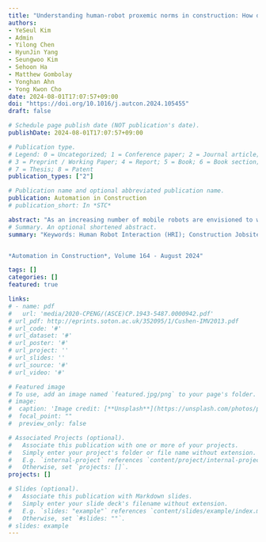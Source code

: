 ```yaml
---
title: "Understanding human-robot proxemic norms in construction: How do humans navigate around robots?"
authors:
- YeSeul Kim
- Admin
- Yilong Chen
- HyunJin Yang
- Seungwoo Kim
- Sehoon Ha
- Matthew Gombolay
- Yonghan Ahn
- Yong Kwon Cho
date: 2024-08-01T17:07:57+09:00
doi: "https://doi.org/10.1016/j.autcon.2024.105455"
draft: false

# Schedule page publish date (NOT publication's date).
publishDate: 2024-08-01T17:07:57+09:00

# Publication type.
# Legend: 0 = Uncategorized; 1 = Conference paper; 2 = Journal article;
# 3 = Preprint / Working Paper; 4 = Report; 5 = Book; 6 = Book section;
# 7 = Thesis; 8 = Patent
publication_types: ["2"]

# Publication name and optional abbreviated publication name.
publication: Automation in Construction
# publication_short: In *STC*

abstract: "As an increasing number of mobile robots are envisioned to work and interact with humans in construction workspaces, it becomes critical that robots' spatial behaviors align with the expectations of human coworkers to ensure safe and efficient co-navigation. Yet, we have a limited understanding of what robotic spatial behaviors are perceived as socially normative under different work contexts. This paper investigated perceived appropriate proxemic behaviors of robots by examining actual construction practitioners' spatial behaviors during interactions with robots. We developed a virtual environment of a typical indoor construction job site and explored the role of work conditions and human-robot relations on their proxemic behaviors. The findings reveal that participants tend to maintain a larger separation distance in more crowded work conditions compared to normal ones and when encountering a robot as a passerby compared to encountering a human. We further discuss the implications of our results for the development of robot path planning with appropriate distancing strategies."
# Summary. An optional shortened abstract.
summary: "Keywords: Human Robot Interaction (HRI); Construction Jobsites; Proximity 


*Automation in Construction*, Volume 164 - August 2024"

tags: []
categories: []
featured: true

links:
# - name: pdf
#   url: 'media/2020-CPENG/(ASCE)CP.1943-5487.0000942.pdf'
# url_pdf: http://eprints.soton.ac.uk/352095/1/Cushen-IMV2013.pdf
# url_code: '#'
# url_dataset: '#'
# url_poster: '#'
# url_project: ''
# url_slides: ''
# url_source: '#'
# url_video: '#'

# Featured image
# To use, add an image named `featured.jpg/png` to your page's folder. 
# image:
#  caption: 'Image credit: [**Unsplash**](https://unsplash.com/photos/pLCdAaMFLTE)'
#  focal_point: ""
#  preview_only: false

# Associated Projects (optional).
#   Associate this publication with one or more of your projects.
#   Simply enter your project's folder or file name without extension.
#   E.g. `internal-project` references `content/project/internal-project/index.md`.
#   Otherwise, set `projects: []`.
projects: [] 

# Slides (optional).
#   Associate this publication with Markdown slides.
#   Simply enter your slide deck's filename without extension.
#   E.g. `slides: "example"` references `content/slides/example/index.md`.
#   Otherwise, set `#slides: ""`.
# slides: example
---
```

